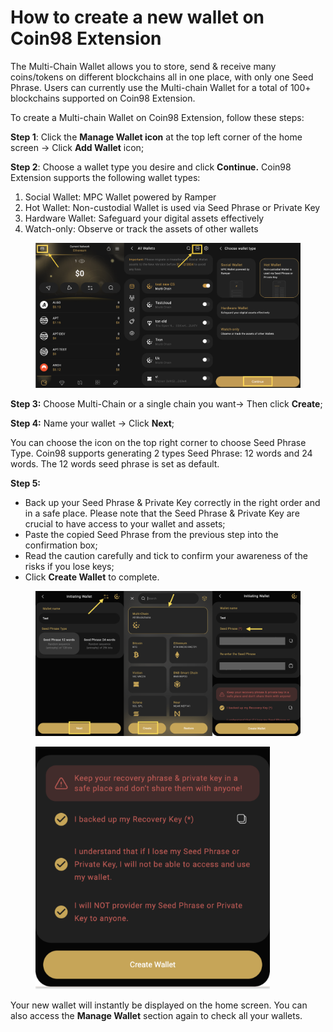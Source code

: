 # How to create a new wallet on Coin98 Extension

The Multi-Chain Wallet allows you to store, send & receive many coins/tokens on different blockchains all in one place, with only one Seed Phrase. Users can currently use the Multi-chain Wallet for a total of 100+ blockchains supported on Coin98 Extension.

To create a Multi-chain Wallet on Coin98 Extension, follow these steps:

**Step 1**: Click the **Manage Wallet icon** at the top left corner of the home screen → Click **Add Wallet** icon;

**Step 2**: Choose a wallet type you desire and click **Continue.** Coin98 Extension supports the following wallet types:&#x20;

1. Social Wallet: MPC Wallet powered by Ramper
2. Hot Wallet: Non-custodial Wallet is used via Seed Phrase or Private Key
3. Hardware Wallet: Safeguard your digital assets effectively
4. Watch-only: Observe or track the assets of other wallets

<figure><img src="../../../../.gitbook/assets/Screenshot 0006-06-20 at 23.01.50 (2).png" alt=""><figcaption></figcaption></figure>

**Step 3:** Choose Multi-Chain or a single chain you want-> Then click **Create**;

**Step 4:** Name your wallet → Click **Next**;

You can choose the icon on the top right corner to choose Seed Phrase Type. Coin98 supports generating 2 types Seed Phrase: 12 words and 24 words. The 12 words seed phrase is set as default.

**Step 5:**&#x20;

* Back up your Seed Phrase & Private Key correctly in the right order and in a safe place. Please note that the Seed Phrase & Private Key are crucial to have access to your wallet and assets;
* Paste the copied Seed Phrase from the previous step into the confirmation box;
* Read the caution carefully and tick to confirm your awareness of the risks if you lose keys;
* Click **Create Wallet** to complete.

<figure><img src="../../../../.gitbook/assets/Screenshot 0005-11-27 at 15.57.45.png" alt=""><figcaption></figcaption></figure>

<figure><img src="../../../../.gitbook/assets/image (192).png" alt="" width="375"><figcaption></figcaption></figure>

Your new wallet will instantly be displayed on the home screen. You can also access the **Manage Wallet** section again to check all your wallets.
